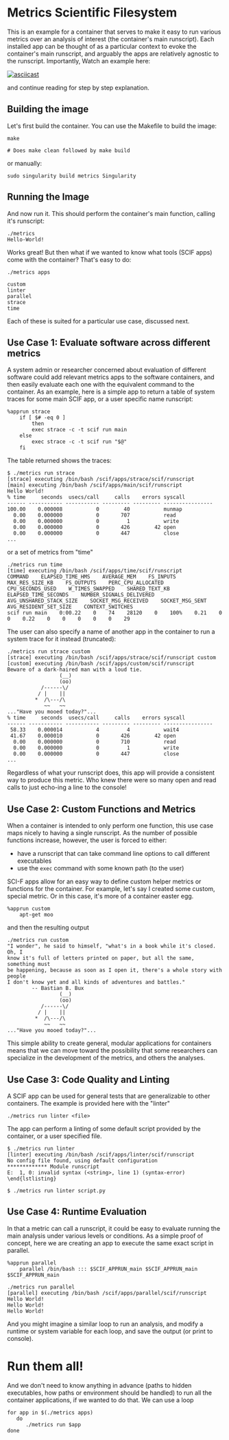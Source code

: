 # Metrics Scientific Filesystem

This is an example for a container that serves to make it easy to run
various metrics over an analysis of interest (the container's main runscript).
Each installed app can be thought of as a particular context to evoke the
container's main runscript, and arguably the apps are relatively agnostic to
the runscript. Importantly, Watch an example here:

[![asciicast](https://asciinema.org/a/137434.png)](https://asciinema.org/a/137434?speed=3)

and continue reading for step by step explanation.

## Building the image
Let's first build the container. You can use the Makefile to build the image:

```
make

# Does make clean followed by make build
```

or manually:

```
sudo singularity build metrics Singularity
```

## Running the Image

And now run it. This should perform the container's main function, calling it's runscript:

```
./metrics
Hello-World!
```

Works great! But then what if we wanted to know what tools (SCIF apps) come with the
container? That's easy to do:

```
./metrics apps

custom
linter
parallel
strace
time
```

Each of these is suited for a particular use case, discussed next.

## Use Case 1: Evaluate software across different metrics
A system admin or researcher concerned about evaluation of different software
could add relevant metrics apps to the software containers, and then easily evaluate
each one with the equivalent command to the container. As an example, here is a 
simple app to return a table of system traces for some main SCIF app, or a user
specific name runscript:

```
%apprun strace
    if [ $# -eq 0 ]
        then
        exec strace -c -t scif run main
    else
        exec strace -c -t scif run "$@"
    fi
```

The table returned shows the traces:

```
$ ./metrics run strace
[strace] executing /bin/bash /scif/apps/strace/scif/runscript
[main] executing /bin/bash /scif/apps/main/scif/runscript
Hello World!
% time     seconds  usecs/call     calls    errors syscall
------ ----------- ----------- --------- --------- ----------------
100.00    0.000008           0        40           munmap
  0.00    0.000000           0       707           read
  0.00    0.000000           0         1           write
  0.00    0.000000           0       426        42 open
  0.00    0.000000           0       447           close
...
```

or a set of metrics from "time"

```
./metrics run time
[time] executing /bin/bash /scif/apps/time/scif/runscript
COMMAND    ELAPSED_TIME_HMS    AVERAGE_MEM    FS_INPUTS    MAX_RES_SIZE_KB    FS_OUTPUTS    PERC_CPU_ALLOCATED    CPU_SECONDS_USED    W_TIMES_SWAPPED    SHARED_TEXT_KB    ELAPSED_TIME_SECONDS    NUMBER_SIGNALS_DELIVERED    AVG_UNSHARED_STACK_SIZE    SOCKET_MSG_RECEIVED    SOCKET_MSG_SENT    AVG_RESIDENT_SET_SIZE    CONTEXT_SWITCHES
scif run main    0:00.22    0    74    28120    0    100%    0.21    0    0    0.22    0    0    0    0    0    29
```

The user can also specify a name of another app in the container to run a system trace
for it instead (truncated):

```
./metrics run strace custom
[strace] executing /bin/bash /scif/apps/strace/scif/runscript custom
[custom] executing /bin/bash /scif/apps/custom/scif/runscript
Beware of a dark-haired man with a loud tie.
                 (__) 
                 (oo) 
           /------\/ 
          / |    ||   
         *  /\---/\ 
            ~~   ~~   
..."Have you mooed today?"...
% time     seconds  usecs/call     calls    errors syscall
------ ----------- ----------- --------- --------- ----------------
 58.33    0.000014           4         4           wait4
 41.67    0.000010           0       426        42 open
  0.00    0.000000           0       710           read
  0.00    0.000000           0         1           write
  0.00    0.000000           0       447           close
...
```

Regardless of what your runscript does, this app will provide a consistent way 
to produce this metric. Who knew there were so many open and read calls to
just echo-ing a line to the console!


## Use Case 2: Custom Functions and Metrics
When a container is intended to only perform one function, this use case maps 
nicely to having a single runscript. As the number of possible functions increase,
however, the user is forced to either:

 - have a runscript that can take command line options to call different executables
 - use the `exec` command with some known path (to the user)

SCI-F apps allow for an easy way to define custom helper metrics or functions for
the container. For example, let's say I created some custom,
special metric. Or in this case, it's more of a container easter egg.

```
%apprun custom
    apt-get moo
```

and then the resulting output

```
./metrics run custom
"I wonder", he said to himself, "what's in a book while it's closed.  Oh, I
know it's full of letters printed on paper, but all the same, something must
be happening, because as soon as I open it, there's a whole story with people
I don't know yet and all kinds of adventures and battles."
		-- Bastian B. Bux
                 (__) 
                 (oo) 
           /------\/ 
          / |    ||   
         *  /\---/\ 
            ~~   ~~   
..."Have you mooed today?"...
```

This simple ability to create general, modular applications for containers means
that we can move toward the possibility that some researchers can specialize in
the development of the metrics, and others the analyses.

## Use Case 3: Code Quality and Linting
A SCIF app can be used for general tests that are generalizable
to other containers. The example is provided here with the "linter"

```
./metrics run linter <file>
```

The app can perform a linting of some default script provided by the container, or a user specified file.


```
$ ./metrics run linter
[linter] executing /bin/bash /scif/apps/linter/scif/runscript
No config file found, using default configuration
************* Module runscript
E:  1, 0: invalid syntax (<string>, line 1) (syntax-error)
\end{lstlisting}
```
```
$ ./metrics run linter script.py
```

## Use Case 4: Runtime Evaluation
In that a metric can call a runscript, it could be easy to evaluate running the
main analysis under various levels or conditions. As a simple proof of concept,
here we are creating an app to execute the same exact script in parallel.

```
%apprun parallel
    parallel /bin/bash ::: $SCIF_APPRUN_main $SCIF_APPRUN_main $SCIF_APPRUN_main

./metrics run parallel
[parallel] executing /bin/bash /scif/apps/parallel/scif/runscript
Hello World!
Hello World!
Hello World!
```

And you might imagine a similar loop to run an analysis, and modify a runtime
or system variable for each loop, and save the output (or print to console).

# Run them all!
And we don't need to know anything in advance (paths to hidden executables, how
paths or environment should be handled) to run all the container applications,
if we wanted to do that.  We can use a loop

```
for app in $(./metrics apps)
   do
      ./metrics run $app
done
```

